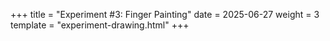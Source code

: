 +++
title = "Experiment #3: Finger Painting"
date = 2025-06-27
weight = 3
template = "experiment-drawing.html"
+++ 